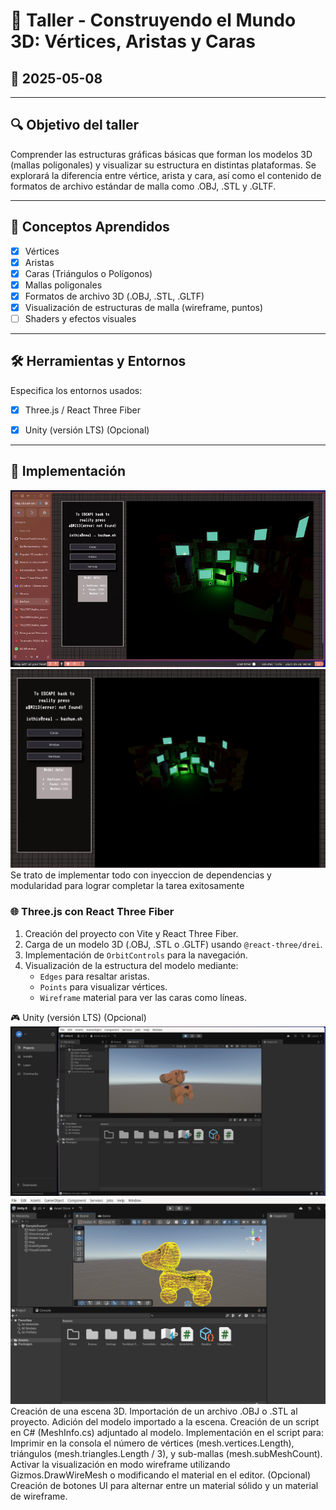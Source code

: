 # 🧪 Taller - Construyendo el Mundo 3D: Vértices, Aristas y Caras
## 📅 2025-05-08 

---

## 🔍 Objetivo del taller
Comprender las estructuras gráficas básicas que forman los modelos 3D (mallas poligonales) y visualizar su estructura en distintas plataformas. Se explorará la diferencia entre vértice, arista y cara, así como el contenido de formatos de archivo estándar de malla como .OBJ, .STL y .GLTF.

---

## 🧠 Conceptos Aprendidos
- [x] Vértices
- [x] Aristas
- [x] Caras (Triángulos o Polígonos)
- [x] Mallas poligonales
- [x] Formatos de archivo 3D (.OBJ, .STL, .GLTF)
- [x] Visualización de estructuras de malla (wireframe, puntos)
- [ ] Shaders y efectos visuales

---

## 🛠️ Herramientas y Entornos
Especifica los entornos usados:
- [x] Three.js / React Three Fiber
- [x] Unity (versión LTS) (Opcional)


---
## 🧪 Implementación
 ![animacion_transformaciones](./1.gif)
![three](./1.png)
Se trato de implementar todo con inyeccion de dependencias y modularidad para lograr completar la tarea exitosamente
### 🌐 Three.js con React Three Fiber
1.  Creación del proyecto con Vite y React Three Fiber.
2.  Carga de un modelo 3D (.OBJ, .STL o .GLTF) usando `@react-three/drei`.
3.  Implementación de `OrbitControls` para la navegación.
4.  Visualización de la estructura del modelo mediante:
    - `Edges` para resaltar aristas.
    - `Points` para visualizar vértices.
    - `Wireframe` material para ver las caras como líneas.
    
🎮 Unity (versión LTS) (Opcional)
![doggo](./dog.png)
![doggo](./wireframeDog.png)
    Creación de una escena 3D.
    Importación de un archivo .OBJ o .STL al proyecto.
    Adición del modelo importado a la escena.
    Creación de un script en C# (MeshInfo.cs) adjuntado al modelo.
    Implementación en el script para:
        Imprimir en la consola el número de vértices (mesh.vertices.Length), triángulos (mesh.triangles.Length / 3), y sub-mallas (mesh.subMeshCount).
        Activar la visualización en modo wireframe utilizando Gizmos.DrawWireMesh o modificando el material en el editor.
    (Opcional) Creación de botones UI para alternar entre un material sólido y un material de wireframe.
